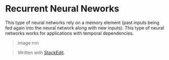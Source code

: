 # Recurrent Neural Neworks

This type of neural networks rely on a memory element (past inputs being fed again into the neural network along with new inputs). This type of neural networks works for applications with temporal dependencies. 

> image rnn



> Written with [StackEdit](https://stackedit.io/).
<!--stackedit_data:
eyJoaXN0b3J5IjpbMTU0MzI2NDY5NCwyMDQyNjQ5MTddfQ==
-->